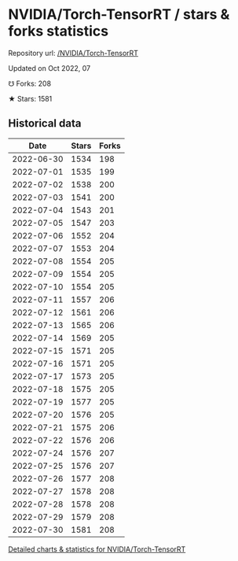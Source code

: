 # NVIDIA/Torch-TensorRT / stars & forks statistics

Repository url: [/NVIDIA/Torch-TensorRT](https://github.com/NVIDIA/Torch-TensorRT)

Updated on Oct 2022, 07

☋ Forks: 208

★ Stars: 1581

## Historical data
| Date | Stars | Forks |
|------|-------|-------|
| 2022-06-30 | 1534 | 198 | 
| 2022-07-01 | 1535 | 199 | 
| 2022-07-02 | 1538 | 200 | 
| 2022-07-03 | 1541 | 200 | 
| 2022-07-04 | 1543 | 201 | 
| 2022-07-05 | 1547 | 203 | 
| 2022-07-06 | 1552 | 204 | 
| 2022-07-07 | 1553 | 204 | 
| 2022-07-08 | 1554 | 205 | 
| 2022-07-09 | 1554 | 205 | 
| 2022-07-10 | 1554 | 205 | 
| 2022-07-11 | 1557 | 206 | 
| 2022-07-12 | 1561 | 206 | 
| 2022-07-13 | 1565 | 206 | 
| 2022-07-14 | 1569 | 205 | 
| 2022-07-15 | 1571 | 205 | 
| 2022-07-16 | 1571 | 205 | 
| 2022-07-17 | 1573 | 205 | 
| 2022-07-18 | 1575 | 205 | 
| 2022-07-19 | 1577 | 205 | 
| 2022-07-20 | 1576 | 205 | 
| 2022-07-21 | 1575 | 206 | 
| 2022-07-22 | 1576 | 206 | 
| 2022-07-24 | 1576 | 207 | 
| 2022-07-25 | 1576 | 207 | 
| 2022-07-26 | 1577 | 208 | 
| 2022-07-27 | 1578 | 208 | 
| 2022-07-28 | 1578 | 208 | 
| 2022-07-29 | 1579 | 208 | 
| 2022-07-30 | 1581 | 208 | 


[Detailed charts & statistics for NVIDIA/Torch-TensorRT](https://reviewgithub.com/rep/NVIDIA/Torch-TensorRT)
